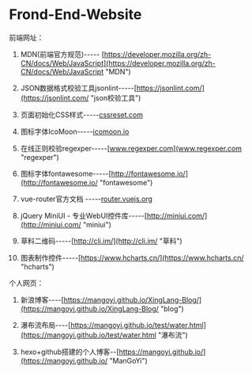 # Frond-End-Website

前端网址：

1. MDN(前端官方规范)-----
[https://developer.mozilla.org/zh-CN/docs/Web/JavaScript](https://developer.mozilla.org/zh-CN/docs/Web/JavaScript "MDN")

1. JSON数据格式校验工具jsonlint-----[https://jsonlint.com/](https://jsonlint.com/ "json校验工具")

2. 页面初始化CSS样式-----[cssreset.com](cssreset.com "cssreset")

3. 图标字体IcoMoon-----[icomoon.io](icomoon.io "icomoon")

4. 在线正则校验regexper-----[www.regexper.com](www.regexper.com "regexper")

5. 图标字体fontawesome-----[http://fontawesome.io/](http://fontawesome.io/ "fontawesome")

6. vue-router官方文档 -----[router.vuejs.org](router.vuejs.org "vuejs")

7. jQuery MiniUI - 专业WebUI控件库-----[http://miniui.com/](http://miniui.com/ "miniui")

8. 草料二维码-----[http://cli.im/](http://cli.im/ "草料")

9. 图表制作控件-----[https://www.hcharts.cn/](https://www.hcharts.cn/ "hcharts")

个人网页：


1.  新浪博客----[https://mangoyi.github.io/XingLang-Blog/](https://mangoyi.github.io/XingLang-Blog/ "blog")

2. 瀑布流布局----[https://mangoyi.github.io/test/water.html](https://mangoyi.github.io/test/water.html "瀑布流")
3. hexo+github搭建的个人博客--[https://mangoyi.github.io/](https://mangoyi.github.io/ "ManGoYi")